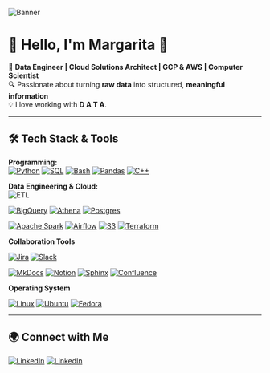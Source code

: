 ![Banner](https://res.cloudinary.com/dm6lwoxed/image/upload/v1751925848/time-to-code_dhe8sy.png)

# 👋 Hello, I'm Margarita 🌼

🚀 **Data Engineer | Cloud Solutions Architect | GCP & AWS | Computer Scientist**  
🔍 Passionate about turning **raw data** into structured, **meaningful information**  
💡 I love working with **D A T A**.


---

## 🛠 Tech Stack & Tools

**Programming:**  
[![Python](https://img.shields.io/badge/Python-3776AB?logo=python&logoColor=fff)](#)
[![SQL](https://img.shields.io/badge/SQL-4479A1?logo=mysql&logoColor=white)](#)
[![Bash](https://img.shields.io/badge/Bash-4EAA25?logo=gnubash&logoColor=white)](#)
[![Pandas](https://img.shields.io/badge/Pandas-150458?logo=pandas&logoColor=fff)](#)
[![C++](https://img.shields.io/badge/C++-%2300599C.svg?logo=c%2B%2B&logoColor=white)](#)

**Data Engineering & Cloud:**  
![ETL](https://custom-icon-badges.demolab.com/badge/ETL-9370DB?logo=etl-logo&logoColor=fff)

[![BigQuery](https://img.shields.io/badge/BigQuery-4285F4?logo=googlecloud&logoColor=white)](#)
[![Athena](https://img.shields.io/badge/Athena-232F3E?logo=amazonaws&logoColor=white)](#)
[![Postgres](https://img.shields.io/badge/Postgres-%23316192.svg?logo=postgresql&logoColor=white)](#)

[![Apache Spark](https://img.shields.io/badge/Apache%20Spark-E25A1C?logo=apachespark&logoColor=fff)](#)
[![Airflow](https://img.shields.io/badge/Airflow-017CEE?logo=apache-airflow&logoColor=white)](#)
[![S3](https://img.shields.io/badge/Amazon%20S3-569A31?logo=amazonaws&logoColor=white)](#)
[![Terraform](https://img.shields.io/badge/Terraform-844FBA?logo=terraform&logoColor=fff)](#)


**Collaboration Tools**

[![Jira](https://img.shields.io/badge/Jira-0052CC?logo=jira&logoColor=fff)](#)
[![Slack](https://img.shields.io/badge/Slack-4A154B?logo=slack&logoColor=fff)](#)

[![MkDocs](https://img.shields.io/badge/MkDocs-526CFE?logo=materialformkdocs&logoColor=fff)](#)
[![Notion](https://img.shields.io/badge/Notion-000?logo=notion&logoColor=fff)](#)
[![Sphinx](https://img.shields.io/badge/Sphinx-000?logo=sphinx&logoColor=fff)](#)
[![Confluence](https://img.shields.io/badge/Confluence-172B4D?logo=confluence&logoColor=fff)](#)


**Operating System**

[![Linux](https://img.shields.io/badge/Linux-FCC624?logo=linux&logoColor=black)](#)
[![Ubuntu](https://img.shields.io/badge/Ubuntu-E95420?logo=ubuntu&logoColor=white)](#)
[![Fedora](https://img.shields.io/badge/Fedora-51A2DA?logo=fedora&logoColor=fff)](#)

---


## 🌍 Connect with Me

[![LinkedIn](https://custom-icon-badges.demolab.com/badge/LinkedIn-0A66C2?logo=linkedin-white&logoColor=fff)](https://www.linkedin.com/in/mardecode/)
[![LinkedIn](https://img.shields.io/badge/X-%23000000.svg?logo=X&logoColor=white)](https://x.com/mardecode)

